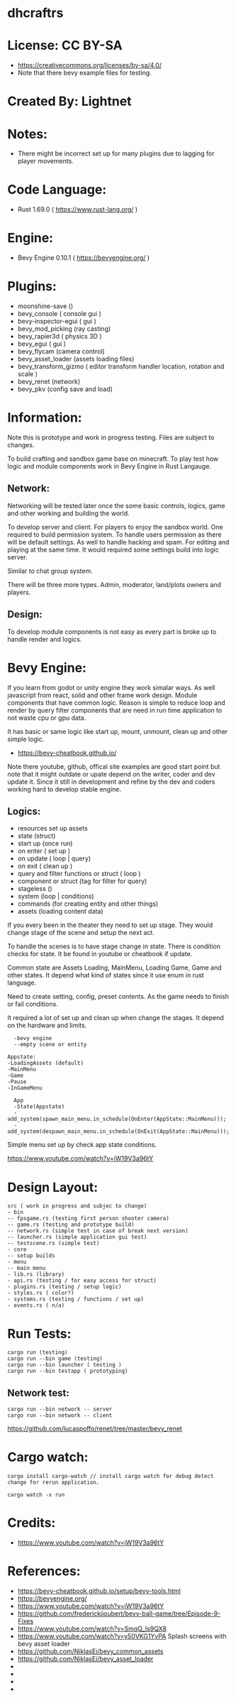 # dhcraftrs

# License: CC BY-SA
 * https://creativecommons.org/licenses/by-sa/4.0/
 * Note that there bevy example files for testing.

# Created By: Lightnet

# Notes:
 * There might be incorrect set up for many plugins due to lagging for player movements.

# Code Language:
 * Rust 1.69.0 ( https://www.rust-lang.org/ )

# Engine:
 * Bevy Engine 0.10.1  ( https://bevyengine.org/ )

# Plugins:
 * moonshine-save ()
 * bevy_console ( console gui )
 * bevy-inspector-egui ( gui )
 * bevy_mod_picking (ray casting)
 * bevy_rapier3d ( physics 3D )
 * bevy_egui ( gui )
 * bevy_flycam (camera control)
 * bevy_asset_loader (assets loading files)
 * bevy_transform_gizmo ( editor transform handler location, rotation and scale )
 * bevy_renet (network)
 * bevy_pkv (config save and load)

# Information: 
  Note this is prototype and work in progress testing. Files are subject to changes.

  To build crafting and sandbox game base on minecraft. To play test how logic and module components work in Bevy Engine in Rust Langauge.

## Network:
  Networking will be tested later once the some basic controls, logics, game and other working and building the world.

  To develop server and client. For players to enjoy the sandbox world. One required to build permission system. To handle users permission as there will be default settings. As well to handle hacking and spam. For editing and playing at the same time. It would required some settings build into logic server.

  Similar to chat group system.

  There will be three more types. Admin, moderator, land/plots owners and players.

## Design:
  To develop module components is not easy as every part is broke up to handle render and logics.

# Bevy Engine:
  If you learn from godot or unity engine they work simalar ways. As well javascript from react, solid and other frame work design. Module components that have common logic. Reason is simple to reduce loop and render by query filter components that are need in run time application to not waste cpu or gpu data.

  It has basic or same logic like start up, mount, unmount, clean up and other simple logic.

  * https://bevy-cheatbook.github.io/

  Note there youtube, github, offical site examples are good start point but note that it might outdate or upate depend on the writer, coder and dev update it. Since it still in development and refine by the dev and coders working hard to develop stable engine.

## Logics:
 * resources set up assets
 * state (struct)
 * start up (once run)
 * on enter ( set up )
 * on update ( loop | query)
 * on exit ( clean up )
 * query and filter functions or struct ( loop )
 * component or struct (tag for filter for query)
 * stageless ()
 * system (loop | conditions)
 * commands (for creating entity and other things)
 * assets (loading content data)

  If you every been in the theater they need to set up stage. They would change stage of the scene and setup the next act.

  To handle the scenes is to have stage change in state. There is condition checks for state. It be found in youtube or cheatbook if update.

  Common state are Assets Loading, MainMenu, Loading Game, Game and other states. It depend what kind of states since it use enum in rust language.

  Need to create setting, config, preset contents. As the game needs to finish or fail conditions.

  It required a lot of set up and clean up when change the stages. It depend on the hardware and limits.

```
  -bevy engine
  --empty scene or entity
```

```
Appstate:
-LoadingAssets (default)
-MainMenu 
-Game
-Pause
-InGameMenu
```
```
  App
  -State(Appstate)
  -add_system(spawn_main_menu.in_schedule(OnEnter(AppState::MainMenu)));
  -add_system(despawn_main_menu.in_schedule(OnExit(AppState::MainMenu)));
```
  Simple menu set up by check app state conditions.

 https://www.youtube.com/watch?v=iW19V3a96tY


# Design Layout:
```
src ( work in progress and subjec to change)
- bin
-- fpsgame.rs (testing first person shooter camera)
-- game.rs (testing and prototype build)
-- network.rs (simple test in case of break next version)
-- launcher.rs (simple application gui test)
-- testscene.rs (simple test)
- core
-- setup builds
- menu
-- main menu
- lib.rs (library)
- api.rs (testing / for easy access for struct)
- plugins.rs (testing / setup logic)
- styles.rs ( color?)
- systems.rs (testing / functions / set up)
- events.rs ( n/a)
```

# Run Tests:
```
cargo run (testing)
cargo run --bin game (testing)
cargo run --bin launcher ( testing )
cargo run --bin testapp ( prototyping)
```
## Network test:

```
cargo run --bin network -- server
cargo run --bin network -- client
```
https://github.com/lucaspoffo/renet/tree/master/bevy_renet

# Cargo watch:
```
cargo install cargo-watch // install cargo watch for debug detect change for rerun application.

cargo watch -x run
```

# Credits:
 * https://www.youtube.com/watch?v=iW19V3a96tY

# References:
 * https://bevy-cheatbook.github.io/setup/bevy-tools.html
 * https://bevyengine.org/
 * https://www.youtube.com/watch?v=iW19V3a96tY
 * https://github.com/frederickjjoubert/bevy-ball-game/tree/Episode-9-Fixes
 * https://www.youtube.com/watch?v=SmqQ_Is9QX8
 * https://www.youtube.com/watch?v=y50VKG1YvPA Splash screens with bevy asset loader
 * https://github.com/NiklasEi/bevy_common_assets
 * https://github.com/NiklasEi/bevy_asset_loader
 * 
 * 
 * 
 * 